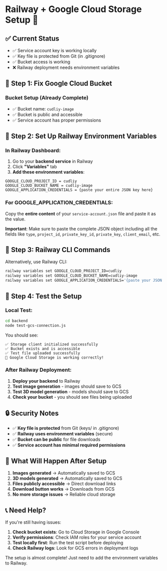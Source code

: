 # Railway + Google Cloud Storage Setup 🚀

## ✅ **Current Status**
- ✅ Service account key is working locally
- ✅ Key file is protected from Git (in .gitignore)
- ✅ Bucket access is working
- ❌ Railway deployment needs environment variables

## 🔧 **Step 1: Fix Google Cloud Bucket**

### **Bucket Setup (Already Complete)**
- ✅ Bucket name: `cudliy-image`
- ✅ Bucket is public and accessible
- ✅ Service account has proper permissions

## 🔧 **Step 2: Set Up Railway Environment Variables**

### **In Railway Dashboard:**
1. Go to your **backend service** in Railway
2. Click **"Variables"** tab
3. **Add these environment variables**:

```
GOOGLE_CLOUD_PROJECT_ID = cudliy
GOOGLE_CLOUD_BUCKET_NAME = cudliy-image
GOOGLE_APPLICATION_CREDENTIALS = {paste your entire JSON key here}
```

### **For GOOGLE_APPLICATION_CREDENTIALS:**
Copy the **entire content** of your `service-account.json` file and paste it as the value.

**Important**: Make sure to paste the complete JSON object including all the fields like `type`, `project_id`, `private_key_id`, `private_key`, `client_email`, etc.

## 🔧 **Step 3: Railway CLI Commands**

Alternatively, use Railway CLI:

```bash
railway variables set GOOGLE_CLOUD_PROJECT_ID=cudliy
railway variables set GOOGLE_CLOUD_BUCKET_NAME=cudliy-image
railway variables set GOOGLE_APPLICATION_CREDENTIALS='{paste your JSON key here}'
```

## 🧪 **Step 4: Test the Setup**

### **Local Test:**
```bash
cd backend
node test-gcs-connection.js
```

You should see:
```
✅ Storage client initialized successfully
✅ Bucket exists and is accessible
✅ Test file uploaded successfully
🎉 Google Cloud Storage is working correctly!
```

### **After Railway Deployment:**
1. **Deploy your backend** to Railway
2. **Test image generation** - images should save to GCS
3. **Test 3D model generation** - models should save to GCS
4. **Check your bucket** - you should see files being uploaded

## 🔒 **Security Notes**

- ✅ **Key file is protected** from Git (keys/ in .gitignore)
- ✅ **Railway uses environment variables** (secure)
- ✅ **Bucket can be public** for file downloads
- ✅ **Service account has minimal required permissions**

## 🚀 **What Will Happen After Setup**

1. **Images generated** → Automatically saved to GCS
2. **3D models generated** → Automatically saved to GCS
3. **Files publicly accessible** → Direct download links
4. **Download button works** → Downloads from GCS
5. **No more storage issues** → Reliable cloud storage

## 📞 **Need Help?**

If you're still having issues:

1. **Check bucket exists**: Go to Cloud Storage in Google Console
2. **Verify permissions**: Check IAM roles for your service account
3. **Test locally first**: Run the test script before deploying
4. **Check Railway logs**: Look for GCS errors in deployment logs

The setup is almost complete! Just need to add the environment variables to Railway.
